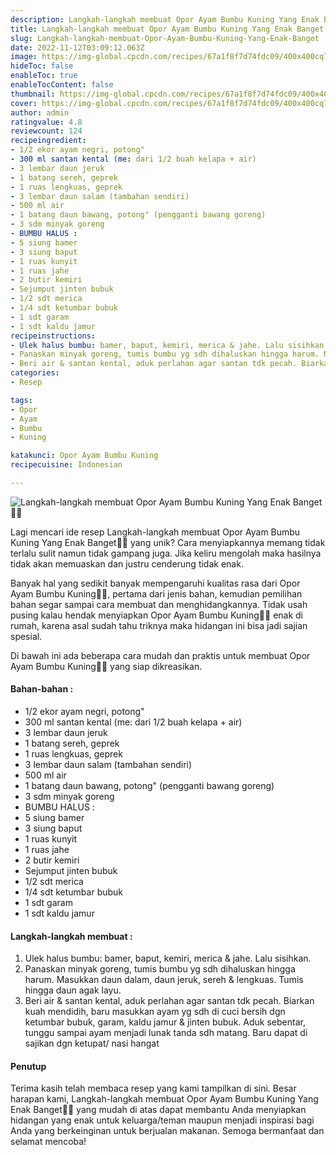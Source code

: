 ```yaml
---
description: Langkah-langkah membuat Opor Ayam Bumbu Kuning Yang Enak Banget"
title: Langkah-langkah membuat Opor Ayam Bumbu Kuning Yang Enak Banget
slug: Langkah-langkah-membuat-Opor-Ayam-Bumbu-Kuning-Yang-Enak-Banget
date: 2022-11-12T03:09:12.063Z
image: https://img-global.cpcdn.com/recipes/67a1f8f7d74fdc09/400x400cq70/photo.jpg
hideToc: false
enableToc: true
enableTocContent: false
thumbnail: https://img-global.cpcdn.com/recipes/67a1f8f7d74fdc09/400x400cq70/photo.jpg
cover: https://img-global.cpcdn.com/recipes/67a1f8f7d74fdc09/400x400cq70/photo.jpg
author: admin
ratingvalue: 4.8
reviewcount: 124
recipeingredient:
- 1/2 ekor ayam negri, potong"
- 300 ml santan kental (me: dari 1/2 buah kelapa + air)
- 3 lembar daun jeruk
- 1 batang sereh, geprek
- 1 ruas lengkuas, geprek
- 3 lembar daun salam (tambahan sendiri)
- 500 ml air
- 1 batang daun bawang, potong" (pengganti bawang goreng)
- 3 sdm minyak goreng
- BUMBU HALUS :
- 5 siung bamer
- 3 siung baput
- 1 ruas kunyit
- 1 ruas jahe
- 2 butir kemiri
- Sejumput jinten bubuk
- 1/2 sdt merica
- 1/4 sdt ketumbar bubuk
- 1 sdt garam
- 1 sdt kaldu jamur
recipeinstructions:
- Ulek halus bumbu: bamer, baput, kemiri, merica & jahe. Lalu sisihkan.
- Panaskan minyak goreng, tumis bumbu yg sdh dihaluskan hingga harum. Masukkan daun dalam, daun jeruk, sereh & lengkuas. Tumis hingga daun agak layu.
- Beri air & santan kental, aduk perlahan agar santan tdk pecah. Biarkan kuah mendidih, baru masukkan ayam yg sdh di cuci bersih dgn ketumbar bubuk, garam, kaldu jamur & jinten bubuk. Aduk sebentar, tunggu sampai ayam menjadi lunak tanda sdh matang. Baru dapat di sajikan dgn ketupat/ nasi hangat
categories:
- Resep

tags:
- Opor
- Ayam
- Bumbu
- Kuning

katakunci: Opor Ayam Bumbu Kuning
recipecuisine: Indonesian

---
```


![Langkah-langkah membuat Opor Ayam Bumbu Kuning Yang Enak Banget👩‍🍳](https://img-global.cpcdn.com/recipes/67a1f8f7d74fdc09/400x400cq70/photo.jpg)

Lagi mencari ide resep Langkah-langkah membuat Opor Ayam Bumbu Kuning Yang Enak Banget👩‍🍳 yang unik? Cara menyiapkannya memang tidak terlalu sulit namun tidak gampang juga. Jika keliru mengolah maka hasilnya tidak akan memuaskan dan justru cenderung tidak enak.

Banyak hal yang sedikit banyak mempengaruhi kualitas rasa dari Opor Ayam Bumbu Kuning👩‍🍳, pertama dari jenis bahan, kemudian pemilihan bahan segar sampai cara membuat dan menghidangkannya. Tidak usah pusing kalau hendak menyiapkan Opor Ayam Bumbu Kuning👩‍🍳 enak di rumah, karena asal sudah tahu triknya maka hidangan ini bisa jadi sajian spesial.

Di bawah ini ada beberapa cara mudah dan praktis untuk membuat Opor Ayam Bumbu Kuning👩‍🍳 yang siap dikreasikan.

<!--inarticleads1-->

#### Bahan-bahan :

- 1/2 ekor ayam negri, potong"
- 300 ml santan kental (me: dari 1/2 buah kelapa + air)
- 3 lembar daun jeruk
- 1 batang sereh, geprek
- 1 ruas lengkuas, geprek
- 3 lembar daun salam (tambahan sendiri)
- 500 ml air
- 1 batang daun bawang, potong" (pengganti bawang goreng)
- 3 sdm minyak goreng
- BUMBU HALUS :
- 5 siung bamer
- 3 siung baput
- 1 ruas kunyit
- 1 ruas jahe
- 2 butir kemiri
- Sejumput jinten bubuk
- 1/2 sdt merica
- 1/4 sdt ketumbar bubuk
- 1 sdt garam
- 1 sdt kaldu jamur

<!--inarticleads2-->

#### Langkah-langkah membuat :

1. Ulek halus bumbu: bamer, baput, kemiri, merica & jahe. Lalu sisihkan.
1. Panaskan minyak goreng, tumis bumbu yg sdh dihaluskan hingga harum. Masukkan daun dalam, daun jeruk, sereh & lengkuas. Tumis hingga daun agak layu.
1. Beri air & santan kental, aduk perlahan agar santan tdk pecah. Biarkan kuah mendidih, baru masukkan ayam yg sdh di cuci bersih dgn ketumbar bubuk, garam, kaldu jamur & jinten bubuk. Aduk sebentar, tunggu sampai ayam menjadi lunak tanda sdh matang. Baru dapat di sajikan dgn ketupat/ nasi hangat

#### Penutup

Terima kasih telah membaca resep yang kami tampilkan di sini. Besar harapan kami, Langkah-langkah membuat Opor Ayam Bumbu Kuning Yang Enak Banget👩‍🍳 yang mudah di atas dapat membantu Anda menyiapkan hidangan yang enak untuk keluarga/teman maupun menjadi inspirasi bagi Anda yang berkeinginan untuk berjualan makanan. Semoga bermanfaat dan selamat mencoba!